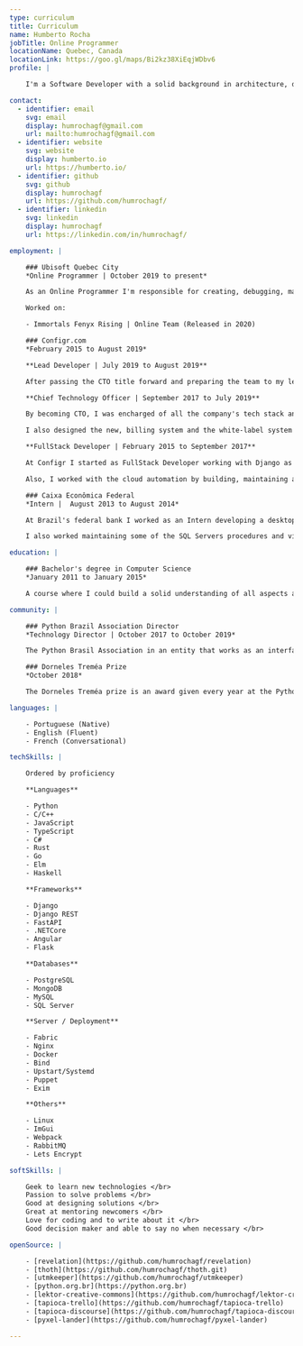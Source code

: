 ```yaml
---
type: curriculum
title: Curriculum
name: Humberto Rocha
jobTitle: Online Programmer
locationName: Quebec, Canada
locationLink: https://goo.gl/maps/Bi2kz38XiEqjWDbv6
profile: |

    I'm a Software Developer with a solid background in architecture, development, support and automation of online solutions. I'm passionate about software development and always looking for ways to expand my knowledge.

contact:
  - identifier: email
    svg: email
    display: humrochagf@gmail.com
    url: mailto:humrochagf@gmail.com
  - identifier: website
    svg: website
    display: humberto.io
    url: https://humberto.io/
  - identifier: github
    svg: github
    display: humrochagf
    url: https://github.com/humrochagf/
  - identifier: linkedin
    svg: linkedin
    display: humrochagf
    url: https://linkedin.com/in/humrochagf/

employment: |

    ### Ubisoft Quebec City
    *Online Programmer | October 2019 to present*

    As an Online Programmer I'm responsible for creating, debugging, maintaining, and optimizing the online services for the game client, the servers, and also for its related tools.

    Worked on:

    - Immortals Fenyx Rising | Online Team (Released in 2020)

    ### Configr.com
    *February 2015 to August 2019*

    **Lead Developer | July 2019 to August 2019**

    After passing the CTO title forward and preparing the team to my leave, I had the chance to give back my focus to coding by designing and developing the new structure to generate and renew certificates Let's Encrypt, migrating from ACME V1 to V2, and also by adding support to wildcard certificates.

    **Chief Technology Officer | September 2017 to July 2019**

    By becoming CTO, I was encharged of all the company's tech stack and manage the team. I lead the process of migrating the main product the newer version of Django and to transform its architecture into an API architecture with Django REST Framework as Backend and Angular as Frontend.

    I also designed the new, billing system and the white-label system to the reseller business model. Now I ahead of the splitting of the main product intro independent services.

    **FullStack Developer | February 2015 to September 2017**

    At Configr I started as FullStack Developer working with Django as Backend and Django Template Engine and Bootstrap for the Frontend of the main product. My first task was to build ground up the company DNS manager by parsing the [RFC 1035](https://www.ietf.org/rfc/rfc1035.txt) into a user-friendly and automated tool that talks with the other products and builds the right DNS rules without the user having to understand DNS.

    Also, I worked with the cloud automation by building, maintaining and fixing the automation and the deployment processes working with Puppet, Fabric, Nginx, Bind, Uwsgi, PHP-FPM, Upstart, Systemd among others.

    ### Caixa Econômica Federal
    *Intern |  August 2013 to August 2014*

    At Brazil's federal bank I worked as an Intern developing a desktop application with C# to parse large amounts of data from the phone bills of all its agencies feeding the internal system responsible to run the internal validations.

    I also worked maintaining some of the SQL Servers procedures and views of the internal system and then I was invited to work making the ETL process of a data migration project using Pentaho.

education: |

    ### Bachelor's degree in Computer Science
    *January 2011 to January 2015*

    A course where I could build a solid understanding of all aspects about computer science from the ground up.

community: |

    ### Python Brazil Association Director
    *Technology Director | October 2017 to October 2019*

    The Python Brasil Association in an entity that works as an interface to promote Python communities across the country. I work as a volunteer elected by the council to maintain the association's infrastructure (Websites, DNS, Email, Discourse platform, Github organization, and others).

    ### Dorneles Treméa Prize
    *October 2018*

    The Dorneles Treméa prize is an award given every year at the Python Brazil Conference to members of the Brazilian Python community that keeps alive the spirit of collaboration, entrepreneurship, and commitment to the community. It was named in honor of one of the founders of the Brazilian Python community who sadly passed away at 2011.

languages: |

    - Portuguese (Native)
    - English (Fluent)
    - French (Conversational)

techSkills: |

    Ordered by proficiency

    **Languages**

    - Python
    - C/C++
    - JavaScript
    - TypeScript
    - C#
    - Rust
    - Go
    - Elm
    - Haskell

    **Frameworks**

    - Django
    - Django REST
    - FastAPI
    - .NETCore
    - Angular
    - Flask

    **Databases**

    - PostgreSQL
    - MongoDB
    - MySQL
    - SQL Server

    **Server / Deployment**

    - Fabric
    - Nginx
    - Docker
    - Bind
    - Upstart/Systemd
    - Puppet
    - Exim

    **Others**

    - Linux
    - ImGui
    - Webpack
    - RabbitMQ
    - Lets Encrypt

softSkills: |

    Geek to learn new technologies </br>
    Passion to solve problems </br>
    Good at designing solutions </br>
    Great at mentoring newcomers </br>
    Love for coding and to write about it </br>
    Good decision maker and able to say no when necessary </br>

openSource: |

    - [revelation](https://github.com/humrochagf/revelation)
    - [thoth](https://github.com/humrochagf/thoth.git)
    - [utmkeeper](https://github.com/humrochagf/utmkeeper)
    - [python.org.br](https://python.org.br)
    - [lektor-creative-commons](https://github.com/humrochagf/lektor-creative-commons)
    - [tapioca-trello](https://github.com/humrochagf/tapioca-trello)
    - [tapioca-discourse](https://github.com/humrochagf/tapioca-discourse)
    - [pyxel-lander](https://github.com/humrochagf/pyxel-lander)

---
```

